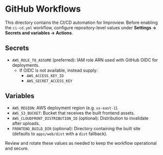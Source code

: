 # GitHub Workflows

This directory contains the CI/CD automation for Improview. Before enabling the `ci-cd.yml` workflow, configure repository-level values under **Settings → Secrets and variables → Actions**.

## Secrets
- `AWS_ROLE_TO_ASSUME` (preferred): IAM role ARN used with GitHub OIDC for deployments.
  - If OIDC is not available, instead supply:
    - `AWS_ACCESS_KEY_ID`
    - `AWS_SECRET_ACCESS_KEY`

## Variables
- `AWS_REGION`: AWS deployment region (e.g. `us-east-1`).
- `AWS_S3_BUCKET`: Bucket that receives the built frontend assets.
- `AWS_CLOUDFRONT_DISTRIBUTION_ID` (optional): Distribution to invalidate after uploads.
- `FRONTEND_BUILD_DIR` (optional): Directory containing the built site (defaults to `apps/web/dist` with a `dist` fallback).

Review and rotate these values as needed to keep the workflow operational and secure.
